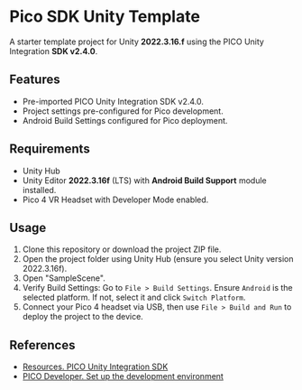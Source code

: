 # Pico SDK Unity Template

A starter template project for Unity **2022.3.16.f**
using the PICO Unity Integration **SDK v2.4.0**.

## Features

* Pre-imported PICO Unity Integration SDK v2.4.0.
* Project settings pre-configured for Pico development.
* Android Build Settings configured for Pico deployment.

## Requirements

* Unity Hub
* Unity Editor **2022.3.16f** (LTS)
with **Android Build Support** module installed.
* Pico 4 VR Headset with Developer Mode enabled.

## Usage

1. Clone this repository or download the project ZIP file.
2. Open the project folder using Unity Hub
(ensure you select Unity version 2022.3.16f).
3. Open "SampleScene".
4. Verify Build Settings: Go to `File > Build Settings`.
Ensure `Android` is the selected platform.
If not, select it and click `Switch Platform`.
5. Connect your Pico 4 headset via USB,
then use `File > Build and Run` to deploy the project to the device.

## References

* [Resources. PICO Unity Integration SDK][1]
* [PICO Developer. Set up the development environment][2]

[1]:https://developer-global.pico-interactive.com/resources/
[2]:https://developer.picoxr.com/document/unity/set-up-the-development-environment/

